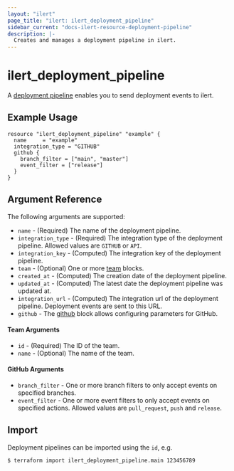 ```yaml
---
layout: "ilert"
page_title: "ilert: ilert_deployment_pipeline"
sidebar_current: "docs-ilert-resource-deployment-pipeline"
description: |-
  Creates and manages a deployment pipeline in ilert.
---
```


# ilert_deployment_pipeline

A [deployment pipeline](https://api.ilert.com/api-docs/#tag/deployment-pipelines) enables you to send deployment events to ilert.

## Example Usage

```hcl
resource "ilert_deployment_pipeline" "example" {
  name     = "example"
  integration_type = "GITHUB"
  github {
    branch_filter = ["main", "master"]
    event_filter = ["release"]
  }
}
```

## Argument Reference

The following arguments are supported:

- `name` - (Required) The name of the deployment pipeline.
- `integration_type` - (Required) The integration type of the deployment pipeline. Allowed values are `GITHUB` or `API`.
- `integration_key` - (Computed) The integration key of the deployment pipeline.
- `team` - (Optional) One or more [team](#team-arguments) blocks.
- `created_at` - (Computed) The creation date of the deployment pipeline.
- `updated_at` - (Computed) The latest date the deployment pipeline was updated at.
- `integration_url` - (Computed) The integration url of the deployment pipeline. Deployment events are sent to this URL.
- `github` - The [github](#github-arguments) block allows configuring parameters for GitHub.

#### Team Arguments

- `id` - (Required) The ID of the team.
- `name` - (Optional) The name of the team.

#### GitHub Arguments

- `branch_filter` - One or more branch filters to only accept events on specified branches.
- `event_filter` - One or more event filters to only accept events on specified actions. Allowed values are `pull_request`, `push` and `release`.

## Import

Deployment pipelines can be imported using the `id`, e.g.

```sh
$ terraform import ilert_deployment_pipeline.main 123456789
```
